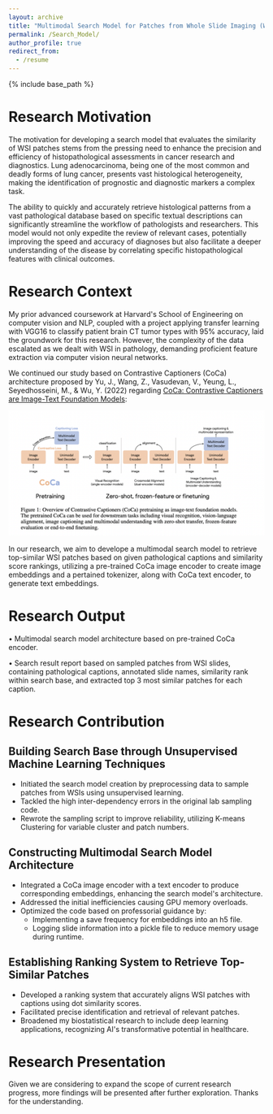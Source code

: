 ```yaml
---
layout: archive
title: "Multimodal Search Model for Patches from Whole Slide Imaging (WSI) Based on Pathological Captions"
permalink: /Search_Model/
author_profile: true
redirect_from:
  - /resume
---
```


{% include base_path %}
# Research Motivation

The motivation for developing a search model that evaluates the similarity of WSI patches stems from the pressing need to enhance the precision and efficiency of histopathological assessments in cancer research and diagnostics. Lung adenocarcinoma, being one of the most common and deadly forms of lung cancer, presents vast histological heterogeneity, making the identification of prognostic and diagnostic markers a complex task.

The ability to quickly and accurately retrieve histological patterns from a vast pathological database based on specific textual descriptions can significantly streamline the workflow of pathologists and researchers. This model would not only expedite the review of relevant cases, potentially improving the speed and accuracy of diagnoses but also facilitate a deeper understanding of the disease by correlating specific histopathological features with clinical outcomes.

# Research Context

My prior advanced coursework at Harvard's School of Engineering on computer vision and NLP, coupled with a project applying transfer learning with VGG16 to classify patient brain CT tumor types with 95% accuracy, laid the groundwork for this research. However, the complexity of the data escalated as we dealt with WSI in pathology, demanding proficient feature extraction via computer vision neural networks.

We continued our study based on Contrastive Captioners (CoCa) architecture proposed by Yu, J., Wang, Z., Vasudevan, V., Yeung, L., Seyedhosseini, M., & Wu, Y. (2022) regarding [CoCa: Contrastive Captioners are Image-Text Foundation Models](https://arxiv.org/abs/2205.01917):

![CoCa Visualization](/images/Coca.png)

In our research, we aim to develope a multimodal search model to retrieve top-similar WSI patches based on given pathological captions and
similarity score rankings, utilizing a pre-trained CoCa image encoder to create image embeddings and a pertained tokenizer, along with CoCa text encoder, to generate text embeddings.

# Research Output

•	Multimodal search model architecture based on pre-trained CoCa encoder. 

• Search result report based on sampled patches from WSI slides, containing pathological captions, annotated slide names, similarity rank within search base, and extracted top 3 most similar patches for each caption.

# Research Contribution

## Building Search Base through Unsupervised Machine Learning Techniques

* Initiated the search model creation by preprocessing data to sample patches from WSIs using unsupervised learning.
* Tackled the high inter-dependency errors in the original lab sampling code.
* Rewrote the sampling script to improve reliability, utilizing K-means Clustering for variable cluster and patch numbers.

## Constructing Multimodal Search Model Architecture 

* Integrated a CoCa image encoder with a text encoder to produce corresponding embeddings, enhancing the search model's architecture.
* Addressed the initial inefficiencies causing GPU memory overloads.
* Optimized the code based on professorial guidance by:
  * Implementing a save frequency for embeddings into an h5 file.
  * Logging slide information into a pickle file to reduce memory usage during runtime. 

## Establishing Ranking System to Retrieve Top-Similar Patches

* Developed a ranking system that accurately aligns WSI patches with captions using dot similarity scores.
* Facilitated precise identification and retrieval of relevant patches.
* Broadened my biostatistical research to include deep learning applications, recognizing AI's transformative potential in healthcare.

# Research Presentation

Given we are considering to expand the scope of current research progress, more findings will be presented after further exploration. Thanks for the understanding.  
